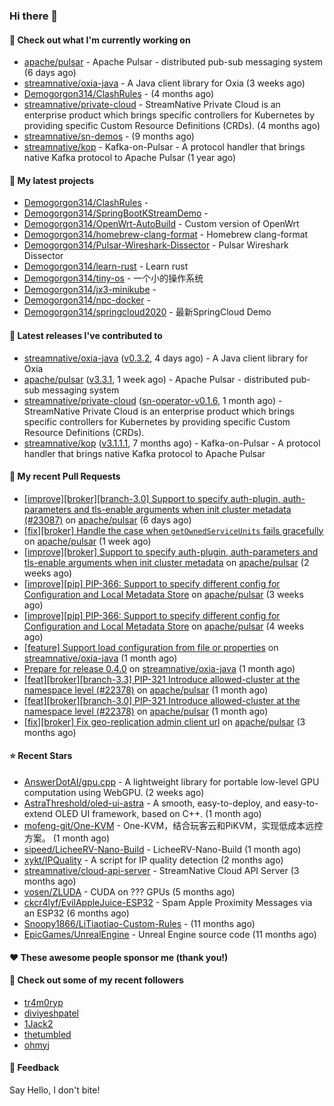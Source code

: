### Hi there 👋

#### 👷 Check out what I'm currently working on

- [apache/pulsar](https://github.com/apache/pulsar) - Apache Pulsar - distributed pub-sub messaging system (6 days ago)
- [streamnative/oxia-java](https://github.com/streamnative/oxia-java) - A Java client library for Oxia (3 weeks ago)
- [Demogorgon314/ClashRules](https://github.com/Demogorgon314/ClashRules) -  (4 months ago)
- [streamnative/private-cloud](https://github.com/streamnative/private-cloud) - StreamNative Private Cloud is an enterprise product which brings specific controllers for Kubernetes by providing specific Custom Resource Definitions (CRDs). (4 months ago)
- [streamnative/sn-demos](https://github.com/streamnative/sn-demos) -  (9 months ago)
- [streamnative/kop](https://github.com/streamnative/kop) - Kafka-on-Pulsar - A protocol handler that brings native Kafka protocol to Apache Pulsar (1 year ago)

#### 🌱 My latest projects

- [Demogorgon314/ClashRules](https://github.com/Demogorgon314/ClashRules) - 
- [Demogorgon314/SpringBootKStreamDemo](https://github.com/Demogorgon314/SpringBootKStreamDemo) - 
- [Demogorgon314/OpenWrt-AutoBuild](https://github.com/Demogorgon314/OpenWrt-AutoBuild) - Custom version of OpenWrt
- [Demogorgon314/homebrew-clang-format](https://github.com/Demogorgon314/homebrew-clang-format) - Homebrew clang-format
- [Demogorgon314/Pulsar-Wireshark-Dissector](https://github.com/Demogorgon314/Pulsar-Wireshark-Dissector) - Pulsar Wireshark Dissector
- [Demogorgon314/learn-rust](https://github.com/Demogorgon314/learn-rust) - Learn rust
- [Demogorgon314/tiny-os](https://github.com/Demogorgon314/tiny-os) - 一个小的操作系统
- [Demogorgon314/jx3-minikube](https://github.com/Demogorgon314/jx3-minikube) - 
- [Demogorgon314/npc-docker](https://github.com/Demogorgon314/npc-docker) - 
- [Demogorgon314/springcloud2020](https://github.com/Demogorgon314/springcloud2020) - 最新SpringCloud Demo

#### 🔭 Latest releases I've contributed to

- [streamnative/oxia-java](https://github.com/streamnative/oxia-java) ([v0.3.2](https://github.com/streamnative/oxia-java/releases/tag/v0.3.2), 4 days ago) - A Java client library for Oxia
- [apache/pulsar](https://github.com/apache/pulsar) ([v3.3.1](https://github.com/apache/pulsar/releases/tag/v3.3.1), 1 week ago) - Apache Pulsar - distributed pub-sub messaging system
- [streamnative/private-cloud](https://github.com/streamnative/private-cloud) ([sn-operator-v0.1.6](https://github.com/streamnative/private-cloud/releases/tag/sn-operator-v0.1.6), 1 month ago) - StreamNative Private Cloud is an enterprise product which brings specific controllers for Kubernetes by providing specific Custom Resource Definitions (CRDs).
- [streamnative/kop](https://github.com/streamnative/kop) ([v3.1.1.1](https://github.com/streamnative/kop/releases/tag/v3.1.1.1), 7 months ago) - Kafka-on-Pulsar - A protocol handler that brings native Kafka protocol to Apache Pulsar

#### 🔨 My recent Pull Requests

- [[improve][broker][branch-3.0] Support to specify auth-plugin, auth-parameters and tls-enable arguments when init cluster metadata (#23087)](https://github.com/apache/pulsar/pull/23126) on [apache/pulsar](https://github.com/apache/pulsar) (6 days ago)
- [[fix][broker] Handle the case when `getOwnedServiceUnits` fails gracefully](https://github.com/apache/pulsar/pull/23119) on [apache/pulsar](https://github.com/apache/pulsar) (1 week ago)
- [[improve][broker] Support to specify auth-plugin, auth-parameters and tls-enable arguments when init cluster metadata](https://github.com/apache/pulsar/pull/23087) on [apache/pulsar](https://github.com/apache/pulsar) (2 weeks ago)
- [[improve][pip] PIP-366: Support to specify different config for Configuration and Local Metadata Store](https://github.com/apache/pulsar/pull/23041) on [apache/pulsar](https://github.com/apache/pulsar) (3 weeks ago)
- [[improve][pip] PIP-366: Support to specify different config for Configuration and Local Metadata Store](https://github.com/apache/pulsar/pull/23033) on [apache/pulsar](https://github.com/apache/pulsar) (4 weeks ago)
- [[feature] Support load configuration from file or properties](https://github.com/streamnative/oxia-java/pull/168) on [streamnative/oxia-java](https://github.com/streamnative/oxia-java) (1 month ago)
- [Prepare for release 0.4.0](https://github.com/streamnative/oxia-java/pull/167) on [streamnative/oxia-java](https://github.com/streamnative/oxia-java) (1 month ago)
- [[feat][broker][branch-3.3] PIP-321 Introduce allowed-cluster at the namespace level (#22378)](https://github.com/apache/pulsar/pull/22961) on [apache/pulsar](https://github.com/apache/pulsar) (1 month ago)
- [[feat][broker][branch-3.0] PIP-321 Introduce allowed-cluster at the namespace level (#22378)](https://github.com/apache/pulsar/pull/22960) on [apache/pulsar](https://github.com/apache/pulsar) (1 month ago)
- [[fix][broker] Fix geo-replication admin client url](https://github.com/apache/pulsar/pull/22584) on [apache/pulsar](https://github.com/apache/pulsar) (3 months ago)

#### ⭐ Recent Stars

- [AnswerDotAI/gpu.cpp](https://github.com/AnswerDotAI/gpu.cpp) - A lightweight library for portable low-level GPU computation using WebGPU.  (2 weeks ago)
- [AstraThreshold/oled-ui-astra](https://github.com/AstraThreshold/oled-ui-astra) - A smooth, easy-to-deploy, and easy-to-extend OLED UI framework, based on C&#43;&#43;. (1 month ago)
- [mofeng-git/One-KVM](https://github.com/mofeng-git/One-KVM) - One-KVM，结合玩客云和PiKVM，实现低成本远控方案。 (1 month ago)
- [sipeed/LicheeRV-Nano-Build](https://github.com/sipeed/LicheeRV-Nano-Build) - LicheeRV-Nano-Build (1 month ago)
- [xykt/IPQuality](https://github.com/xykt/IPQuality) - A script for IP quality detection (2 months ago)
- [streamnative/cloud-api-server](https://github.com/streamnative/cloud-api-server) - StreamNative Cloud API Server (3 months ago)
- [vosen/ZLUDA](https://github.com/vosen/ZLUDA) - CUDA on ??? GPUs (5 months ago)
- [ckcr4lyf/EvilAppleJuice-ESP32](https://github.com/ckcr4lyf/EvilAppleJuice-ESP32) - Spam Apple Proximity Messages via an ESP32 (6 months ago)
- [Snoopy1866/LiTiaotiao-Custom-Rules](https://github.com/Snoopy1866/LiTiaotiao-Custom-Rules) -  (11 months ago)
- [EpicGames/UnrealEngine](https://github.com/EpicGames/UnrealEngine) - Unreal Engine source code (11 months ago)

#### ❤️ These awesome people sponsor me (thank you!)


#### 👯 Check out some of my recent followers

- [tr4m0ryp](https://github.com/tr4m0ryp)
- [diviyeshpatel](https://github.com/diviyeshpatel)
- [1Jack2](https://github.com/1Jack2)
- [thetumbled](https://github.com/thetumbled)
- [ohmyj](https://github.com/ohmyj)

#### 💬 Feedback

Say Hello, I don't bite!

